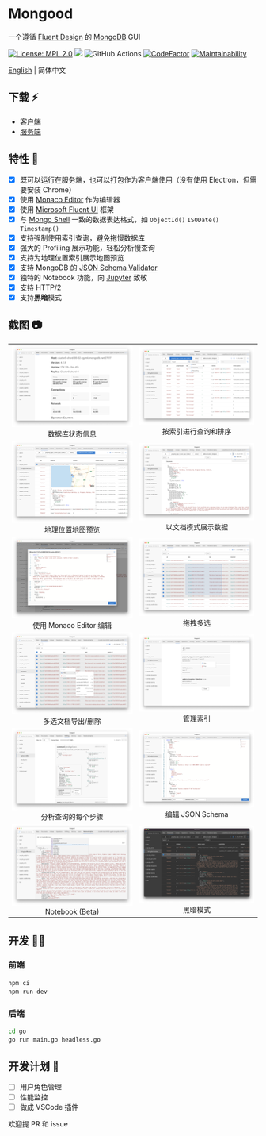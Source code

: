 # Mongood

一个遵循 [Fluent Design](https://www.microsoft.com/design/fluent/) 的 [MongoDB](https://www.mongodb.com/) GUI

[![License: MPL 2.0](https://img.shields.io/badge/License-MPL%202.0-brightgreen.svg)](https://opensource.org/licenses/MPL-2.0)
[![](https://img.shields.io/docker/cloud/build/renzholy/mongood)](https://hub.docker.com/r/renzholy/mongood)
![GitHub Actions](https://github.com/renzholy/mongood/workflows/Release/badge.svg)
[![CodeFactor](https://www.codefactor.io/repository/github/renzholy/mongood/badge)](https://www.codefactor.io/repository/github/renzholy/mongood)
[![Maintainability](https://api.codeclimate.com/v1/badges/4b5f9ef66205961e4ddd/maintainability)](https://codeclimate.com/github/RenzHoly/Mongood/maintainability)

[English](./README.md) | 简体中文

## 下载 ⚡️

- [客户端](https://github.com/RenzHoly/Mongood/releases)
- [服务端](https://hub.docker.com/r/renzholy/mongood)

## 特性 🔮

- [x] 既可以运行在服务端，也可以打包作为客户端使用（没有使用 Electron，但需要安装 Chrome）
- [x] 使用 [Monaco Editor](https://microsoft.github.io/monaco-editor/index.html) 作为编辑器
- [x] 使用 [Microsoft Fluent UI](https://developer.microsoft.com/en-us/fluentui) 框架
- [x] 与 [Mongo Shell](https://docs.mongodb.com/manual/core/shell-types/) 一致的数据表达格式，如 `ObjectId()` `ISODate()` `Timestamp()`
- [x] 支持强制使用索引查询，避免拖慢数据库
- [x] 强大的 Profiling 展示功能，轻松分析慢查询
- [x] 支持为地理位置索引展示地图预览
- [x] 支持 MongoDB 的 [JSON Schema Validator](https://docs.mongodb.com/manual/reference/operator/query/jsonSchema/)
- [x] 独特的 Notebook 功能，向 [Jupyter](https://jupyter.org/) 致敬
- [x] 支持 HTTP/2
- [x] 支持**黑暗**模式

## 截图 📷

<table>
  <tr>
    <td align="center"><img src="./screenshot/stats.png" /> 数据库状态信息</td>
    <td align="center"><img src="./screenshot/index.png" /> 按索引进行查询和排序</td>
  </tr>
  <tr>
    <td align="center"><img src="./screenshot/geo.png" /> 地理位置地图预览</td>
    <td align="center"><img src="./screenshot/document.png" /> 以文档模式展示数据</td>
  </tr>
  <tr>
    <td align="center"><img src="./screenshot/editor.png" /> 使用 Monaco Editor 编辑</td>
    <td align="center"><img src="./screenshot/multi-select.png" /> 拖拽多选</td>
  </tr>
  <tr>
    <td align="center"><img src="./screenshot/export.png" /> 多选文档导出/删除</td>
    <td align="center"><img src="./screenshot/indexes.png" /> 管理索引</td>
  </tr>
  <tr>
    <td align="center"><img src="./screenshot/profiling.png" /> 分析查询的每个步骤</td>
    <td align="center"><img src="./screenshot/schema.png" /> 编辑 JSON Schema</td>
  </tr>
  <tr>
    <td align="center"><img src="./screenshot/notebook.png" /> Notebook (Beta)</td>
    <td align="center"><img src="./screenshot/dark.png" /> 黑暗模式</td>
  </tr>
</table>

## 开发 👨‍💻

### 前端

```bash
npm ci
npm run dev
```

### 后端

```bash
cd go
go run main.go headless.go
```

## 开发计划 🚧

- [ ] 用户角色管理
- [ ] 性能监控
- [ ] 做成 VSCode 插件

欢迎提 PR 和 issue
